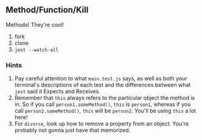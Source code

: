## Method/Function/Kill

Methods! They're cool!

1. fork
2. clone
3. `jest --watch-all`


### Hints

1. Pay careful attention to what `main.test.js` says, as well as both your terminal's descriptions of each test and the differences between what `jest` said it Expects and Receives.
2. Remember that `this` always refers to the particular object the method is in. So if you call `person1.someMethod()`, `this` is `person1`, whereas if you call `person2.someMethod()`, `this` will be `person2`. You'll be using `this` a lot here!
3. For `divorce`, look up how to remove a property from an object. You're probably not gonna just have that memorized.
